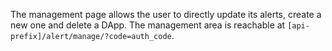 The management page allows the user to directly update its alerts, create a new one and delete a DApp.
The management area is reachable at `[api-prefix]/alert/manage/?code=auth_code`.
